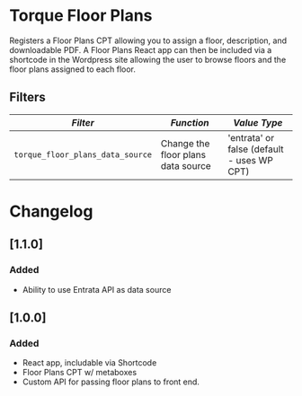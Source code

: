 # Torque Floor Plans

Registers a Floor Plans CPT allowing you to assign a floor, description, and downloadable PDF.
A Floor Plans React app can then be included via a shortcode in the Wordpress site allowing the user to browse floors and the floor plans assigned to each floor.

## Filters

<!-- prettier-ignore-start -->

*Filter* | *Function* | *Value Type*
--- | --- | ---
`torque_floor_plans_data_source` | Change the floor plans data source | 'entrata' or false (default - uses WP CPT)

<!-- prettier-ignore-end -->

# Changelog

## [1.1.0]

### Added

- Ability to use Entrata API as data source

## [1.0.0]

### Added

- React app, includable via Shortcode
- Floor Plans CPT w/ metaboxes
- Custom API for passing floor plans to front end.
